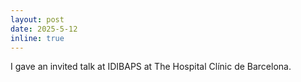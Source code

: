 ```yaml
---
layout: post
date: 2025-5-12
inline: true
---
```


I gave an invited talk at IDIBAPS at The Hospital Clínic de Barcelona.